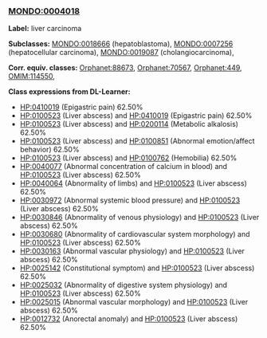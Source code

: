 
### [MONDO:0004018](http://purl.obolibrary.org/obo/MONDO_0004018)
**Label:** liver carcinoma

**Subclasses:** [MONDO:0018666](http://purl.obolibrary.org/obo/MONDO_0018666) (hepatoblastoma), [MONDO:0007256](http://purl.obolibrary.org/obo/MONDO_0007256) (hepatocellular carcinoma), [MONDO:0019087](http://purl.obolibrary.org/obo/MONDO_0019087) (cholangiocarcinoma), 

**Corr. equiv. classes:** [Orphanet:88673](http://www.orpha.net/ORDO/Orphanet_88673), [Orphanet:70567](http://www.orpha.net/ORDO/Orphanet_70567), [Orphanet:449](http://www.orpha.net/ORDO/Orphanet_449), [OMIM:114550](http://purl.obolibrary.org/obo/OMIM_114550), 

**Class expressions from DL-Learner:**

- [HP:0410019](http://purl.obolibrary.org/obo/HP_0410019) (Epigastric pain) 62.50%
- [HP:0100523](http://purl.obolibrary.org/obo/HP_0100523) (Liver abscess) and [HP:0410019](http://purl.obolibrary.org/obo/HP_0410019) (Epigastric pain) 62.50%
- [HP:0100523](http://purl.obolibrary.org/obo/HP_0100523) (Liver abscess) and [HP:0200114](http://purl.obolibrary.org/obo/HP_0200114) (Metabolic alkalosis) 62.50%
- [HP:0100523](http://purl.obolibrary.org/obo/HP_0100523) (Liver abscess) and [HP:0100851](http://purl.obolibrary.org/obo/HP_0100851) (Abnormal emotion/affect behavior) 62.50%
- [HP:0100523](http://purl.obolibrary.org/obo/HP_0100523) (Liver abscess) and [HP:0100762](http://purl.obolibrary.org/obo/HP_0100762) (Hemobilia) 62.50%
- [HP:0040077](http://purl.obolibrary.org/obo/HP_0040077) (Abnormal concentration of calcium in blood) and [HP:0100523](http://purl.obolibrary.org/obo/HP_0100523) (Liver abscess) 62.50%
- [HP:0040064](http://purl.obolibrary.org/obo/HP_0040064) (Abnormality of limbs) and [HP:0100523](http://purl.obolibrary.org/obo/HP_0100523) (Liver abscess) 62.50%
- [HP:0030972](http://purl.obolibrary.org/obo/HP_0030972) (Abnormal systemic blood pressure) and [HP:0100523](http://purl.obolibrary.org/obo/HP_0100523) (Liver abscess) 62.50%
- [HP:0030846](http://purl.obolibrary.org/obo/HP_0030846) (Abnormality of venous physiology) and [HP:0100523](http://purl.obolibrary.org/obo/HP_0100523) (Liver abscess) 62.50%
- [HP:0030680](http://purl.obolibrary.org/obo/HP_0030680) (Abnormality of cardiovascular system morphology) and [HP:0100523](http://purl.obolibrary.org/obo/HP_0100523) (Liver abscess) 62.50%
- [HP:0030163](http://purl.obolibrary.org/obo/HP_0030163) (Abnormal vascular physiology) and [HP:0100523](http://purl.obolibrary.org/obo/HP_0100523) (Liver abscess) 62.50%
- [HP:0025142](http://purl.obolibrary.org/obo/HP_0025142) (Constitutional symptom) and [HP:0100523](http://purl.obolibrary.org/obo/HP_0100523) (Liver abscess) 62.50%
- [HP:0025032](http://purl.obolibrary.org/obo/HP_0025032) (Abnormality of digestive system physiology) and [HP:0100523](http://purl.obolibrary.org/obo/HP_0100523) (Liver abscess) 62.50%
- [HP:0025015](http://purl.obolibrary.org/obo/HP_0025015) (Abnormal vascular morphology) and [HP:0100523](http://purl.obolibrary.org/obo/HP_0100523) (Liver abscess) 62.50%
- [HP:0012732](http://purl.obolibrary.org/obo/HP_0012732) (Anorectal anomaly) and [HP:0100523](http://purl.obolibrary.org/obo/HP_0100523) (Liver abscess) 62.50%


